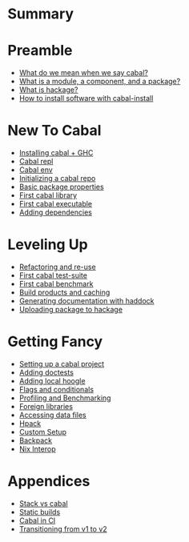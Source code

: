 # Summary

# Preamble

- [What do we mean when we say cabal?]()
- [What is a module, a component, and a package?](./preamble/02_what_is_a_module_and_a_package.md)
- [What is hackage?]()
- [How to install software with cabal-install]()

# New To Cabal

- [Installing cabal + GHC]()
- [Cabal repl]()
- [Cabal env]()
- [Initializing a cabal repo]()
- [Basic package properties]()
- [First cabal library]()
- [First cabal executable]()
- [Adding dependencies]()

# Leveling Up

- [Refactoring and re-use]()
- [First cabal test-suite]()
- [First cabal benchmark]()
- [Build products and caching]()
- [Generating documentation with haddock]()
- [Uploading package to hackage]()

# Getting Fancy

- [Setting up a cabal project]()
- [Adding doctests]()
- [Adding local hoogle]()
- [Flags and conditionals]()
- [Profiling and Benchmarking]()
- [Foreign libraries]()
- [Accessing data files]()
- [Hpack]()
- [Custom Setup]()
- [Backpack]()
- [Nix Interop]()

# Appendices

- [Stack vs cabal]()
- [Static builds]()
- [Cabal in CI]()
- [Transitioning from v1 to v2]()
